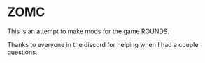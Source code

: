 # ZOMC
This is an attempt to make mods for the game ROUNDS.

Thanks to everyone in the discord for helping when I had a couple questions.
